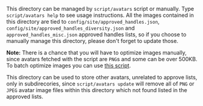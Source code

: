 This directory can be managed by `script/avatars` script or manually. Type `script/avatars help` to see usage instructions.
All the images contained in this directory are tied to `config/site/approved_handles.json`, `config/site/approved_handles_diversity.json` and `approved_handles_misc.json` approved handles lists, so if you choose to manually manage this directory, please don't forget to update those.

**Note:** There is a chance that you will have to optimize images manually, since avatars fetched with the script are `PNG`s and some can be over 500KB.
To batch optimize images you can use [this script](https://gist.github.com/stamat/cf11790f1b0c657f46de851b4ad35c4e).

This directory can be used to store other avatars, unrelated to approve lists, only in subdirecories, since `script/avatars update` will remove all of `PNG` or `JPEG` avatar image files within this directory which not found listed in the approved lists.
